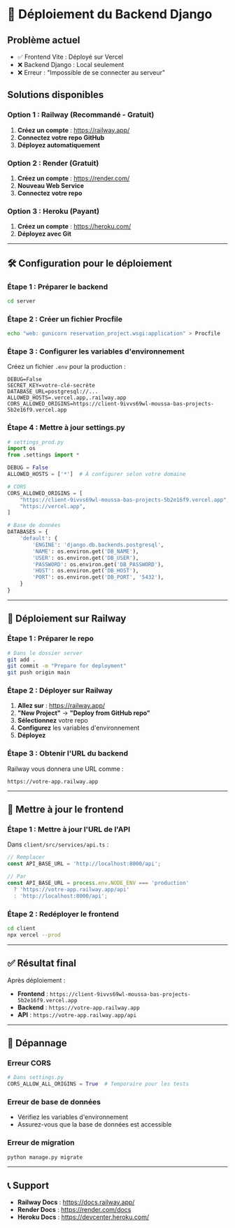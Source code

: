 # 🚀 Déploiement du Backend Django

## Problème actuel
- ✅ Frontend Vite : Déployé sur Vercel
- ❌ Backend Django : Local seulement
- ❌ Erreur : "Impossible de se connecter au serveur"

## Solutions disponibles

### **Option 1 : Railway (Recommandé - Gratuit)**

1. **Créez un compte** : https://railway.app/
2. **Connectez votre repo GitHub**
3. **Déployez automatiquement**

### **Option 2 : Render (Gratuit)**

1. **Créez un compte** : https://render.com/
2. **Nouveau Web Service**
3. **Connectez votre repo**

### **Option 3 : Heroku (Payant)**

1. **Créez un compte** : https://heroku.com/
2. **Déployez avec Git**

---

## 🛠️ Configuration pour le déploiement

### **Étape 1 : Préparer le backend**

```bash
cd server
```

### **Étape 2 : Créer un fichier Procfile**

```bash
echo "web: gunicorn reservation_project.wsgi:application" > Procfile
```

### **Étape 3 : Configurer les variables d'environnement**

Créez un fichier `.env` pour la production :

```env
DEBUG=False
SECRET_KEY=votre-clé-secrète
DATABASE_URL=postgresql://...
ALLOWED_HOSTS=.vercel.app,.railway.app
CORS_ALLOWED_ORIGINS=https://client-9ivvs69wl-moussa-bas-projects-5b2e16f9.vercel.app
```

### **Étape 4 : Mettre à jour settings.py**

```python
# settings_prod.py
import os
from .settings import *

DEBUG = False
ALLOWED_HOSTS = ['*']  # À configurer selon votre domaine

# CORS
CORS_ALLOWED_ORIGINS = [
    "https://client-9ivvs69wl-moussa-bas-projects-5b2e16f9.vercel.app",
    "https://vercel.app",
]

# Base de données
DATABASES = {
    'default': {
        'ENGINE': 'django.db.backends.postgresql',
        'NAME': os.environ.get('DB_NAME'),
        'USER': os.environ.get('DB_USER'),
        'PASSWORD': os.environ.get('DB_PASSWORD'),
        'HOST': os.environ.get('DB_HOST'),
        'PORT': os.environ.get('DB_PORT', '5432'),
    }
}
```

---

## 🚀 Déploiement sur Railway

### **Étape 1 : Préparer le repo**

```bash
# Dans le dossier server
git add .
git commit -m "Prepare for deployment"
git push origin main
```

### **Étape 2 : Déployer sur Railway**

1. **Allez sur** : https://railway.app/
2. **"New Project"** → **"Deploy from GitHub repo"**
3. **Sélectionnez** votre repo
4. **Configurez** les variables d'environnement
5. **Déployez**

### **Étape 3 : Obtenir l'URL du backend**

Railway vous donnera une URL comme :
```
https://votre-app.railway.app
```

---

## 🔗 Mettre à jour le frontend

### **Étape 1 : Mettre à jour l'URL de l'API**

Dans `client/src/services/api.ts` :

```typescript
// Remplacer
const API_BASE_URL = 'http://localhost:8000/api';

// Par
const API_BASE_URL = process.env.NODE_ENV === 'production' 
  ? 'https://votre-app.railway.app/api'
  : 'http://localhost:8000/api';
```

### **Étape 2 : Redéployer le frontend**

```bash
cd client
npx vercel --prod
```

---

## ✅ Résultat final

Après déploiement :
- **Frontend** : `https://client-9ivvs69wl-moussa-bas-projects-5b2e16f9.vercel.app`
- **Backend** : `https://votre-app.railway.app`
- **API** : `https://votre-app.railway.app/api`

---

## 🐛 Dépannage

### **Erreur CORS**
```python
# Dans settings.py
CORS_ALLOW_ALL_ORIGINS = True  # Temporaire pour les tests
```

### **Erreur de base de données**
- Vérifiez les variables d'environnement
- Assurez-vous que la base de données est accessible

### **Erreur de migration**
```bash
python manage.py migrate
```

---

## 📞 Support

- **Railway Docs** : https://docs.railway.app/
- **Render Docs** : https://render.com/docs
- **Heroku Docs** : https://devcenter.heroku.com/ 